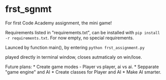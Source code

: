 # frst_sgnmt
For first Code Academy assignment, the mini game!

Requirements listed in "requirements.txt", can be installed with `pip install -r requirements.txt`. For now empty, no special requirements.

Launced by function main(), by entering `python frst_assignment.py`

played directly in terminal window, closes autmaticaly on win/lose.

Future plans:
    * Create game modes - Player vs player, ai vs ai.
    * Sepparate "game engine" and AI 
    * Create classes for Player and AI
    * Make AI smarter.
